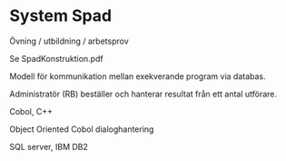 # System Spad
Övning / utbildning / arbetsprov

Se SpadKonstruktion.pdf

Modell för kommunikation mellan exekverande program via databas.

Administratör (RB) beställer och hanterar resultat från ett antal utförare.

Cobol, C++

Object Oriented Cobol dialoghantering

SQL server, IBM DB2

